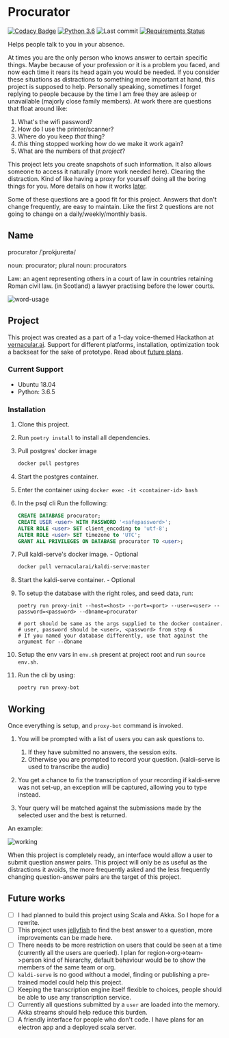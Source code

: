 # Procurator

[![Codacy Badge](https://api.codacy.com/project/badge/Grade/cde256097f2348f39f9a2488bb2ab3dd)](https://www.codacy.com/manual/AmreshVenugopal/procurator?utm_source=github.com&amp;utm_medium=referral&amp;utm_content=ltbringer/procurator&amp;utm_campaign=Badge_Grade)
[![Python 3.6](https://img.shields.io/badge/python-3.6-blue.svg)](https://www.python.org/downloads/release/python-360/)
![Last commit](https://img.shields.io/github/last-commit/ltbringer/procurator)
[![Requirements Status](https://requires.io/github/ltbringer/procurator/requirements.svg?branch=master)](https://requires.io/github/ltbringer/procurator/requirements/?branch=master)

Helps people talk to you in your absence.

At times you are the only person who knows answer to certain specific things. Maybe because of your profession or
it is a problem you faced, and now each time it rears its head again you would be needed. If you consider these situations
as distractions to something more important at hand, this project is supposed to help. Personally speaking, sometimes
I forget replying to people because by the time I am free they are asleep or unavailable (majorly close family members). 
At work there are questions that float around like: 

1. What's the wifi password?
2. How do I use the printer/scanner?
3. Where do you keep _that_ thing?
4. _this_ thing stopped working how do we make it work again?
5. What are the numbers of that _project_?

This project lets you create snapshots of such information. It also allows someone to access it naturally (more work needed here).
Clearing the distraction. Kind of like having a proxy for yourself doing all the boring things for you. More details on how it works [later](#working). 

Some of these questions are a good fit for this project. Answers that don't change frequently, are easy to maintain.
Like the first 2 questions are not going to change on a daily/weekly/monthly basis.

## Name
procurator /ˈprɒkjʊreɪtə/

noun: procurator; plural noun: procurators

Law: an agent representing others in a court of law in countries retaining Roman civil law.
        (in Scotland) a lawyer practising before the lower courts.

![word-usage](https://www.gstatic.com/onebox/dictionary/etymology/en/desktop/adc8de134fe7081488d1ecb22f470da58eba3003a0838886073e0882f54caf09.png)

## Project
This project was created as a part of a 1-day voice-themed Hackathon at [vernacular.ai](https://github.com/Vernacular-ai). 
Support for different platforms, installation, optimization took a backseat for the sake of prototype. 
Read about [future plans](#future-works).

### Current Support
- Ubuntu 18.04
- Python: 3.6.5

### Installation
1. Clone this project.
 
2. Run `poetry install` to install all dependencies.

3. Pull postgres' docker image
    ```bash
    docker pull postgres
    ```
4. Start the postgres container.
 
5. Enter the container using `docker exec -it <container-id> bash`
 
6. In the psql cli Run the following:
    ```sql
    CREATE DATABASE procurator;
    CREATE USER <user> WITH PASSWORD '<safepassword>';
    ALTER ROLE <user> SET client_encoding to 'utf-8';
    ALTER ROLE <user> SET timezone to 'UTC';
    GRANT ALL PRIVILEGES ON DATABASE procurator TO <user>;
    ```

7. Pull kaldi-serve's docker image. - Optional
    ```bash
    docker pull vernacularai/kaldi-serve:master
    ```   
8. Start the kaldi-serve container. - Optional
 
9. To setup the database with the right roles, and seed data, run:
    ```
    poetry run proxy-init --host=<host> --port=<port> --user=<user> --password=<password> --dbname=procurator
    
    # port should be same as the args supplied to the docker container.
    # user, password should be <user>, <password> from step 6
    # If you named your database differently, use that against the argument for --dbname
    ```
10. Setup the env vars in `env.sh` present at project root and run `source env.sh`.
11. Run the cli by using:
    ```bash
    poetry run proxy-bot
    ```

## Working
Once everything is setup, and `proxy-bot` command is invoked. 

1. You will be prompted with a list of users you can ask questions to.
   1. If they have submitted no answers, the session exits.
   2. Otherwise you are prompted to record your question. (kaldi-serve is used to transcribe the audio)

2. You get a chance to fix the transcription of your recording if kaldi-serve was not set-up, 
   an exception will be captured, allowing you to type instead.
   
3. Your query will be matched against the submissions made by the selected user and the best is returned.

An example:

![working](./assets/working.png)

When this project is completely ready, an interface would allow a user to submit question answer pairs.
This project will only be as useful as the distractions it avoids, the more frequently asked and the less frequently changing
question-answer pairs are the target of this project.

## Future works
- [ ] I had planned to build this project using Scala and Akka. So I hope for a rewrite.
- [ ] This project uses [jellyfish](https://github.com/jamesturk/jellyfish) to find the best answer to a question, more improvements can be made here.
- [ ] There needs to be more restriction on users that could be seen at a time (currently all the users are queried). I plan for region->org->team->person kind of hierarchy,
      default behaviour would be to show the members of the same team or org.
- [ ] `kaldi-serve` is no good without a model, finding or publishing a pre-trained model could help this project.
- [ ] Keeping the transcription engine itself flexible to choices, people should be able to use any transcription service.
- [ ] Currently all questions submitted by a `user` are loaded into the memory. Akka streams should help reduce this burden.
- [ ] A friendly interface for people who don't code. I have plans for an electron app and a deployed scala server.
